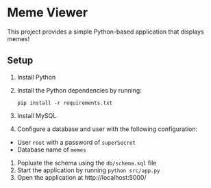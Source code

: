 # Meme Viewer

This project provides a simple Python-based application that displays memes!

## Setup

1. Install Python
1. Install the Python dependencies by running:

    ```
    pip install -r requirements.txt
    ```

1. Install MySQL
1. Configure a database and user with the following configuration:

  - User `root` with a password of `superSecret`
  - Database name of `memes`

1. Popluate the schema using the `db/schema.sql` file
1. Start the application by running `python src/app.py`
1. Open the application at http://localhost:5000/

